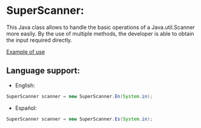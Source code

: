 # SuperScanner:

This Java class allows to handle the basic operations of a Java.util.Scanner more easily.
By the use of multiple methods, the developer is able to obtain the input required directly.

[Example of use](test/TestSuperScanner?plain=1#L200)

## Language support:
- English:
```java
SuperScanner scanner = new SuperScanner.En(System.in);
```

- Español:
```java
SuperScanner scanner = new SuperScanner.Es(System.in);
```